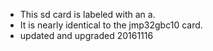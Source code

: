  - This sd card is labeled with an a.
 - It is nearly identical to the jmp32gbc10 card.
 - updated and upgraded 20161116
